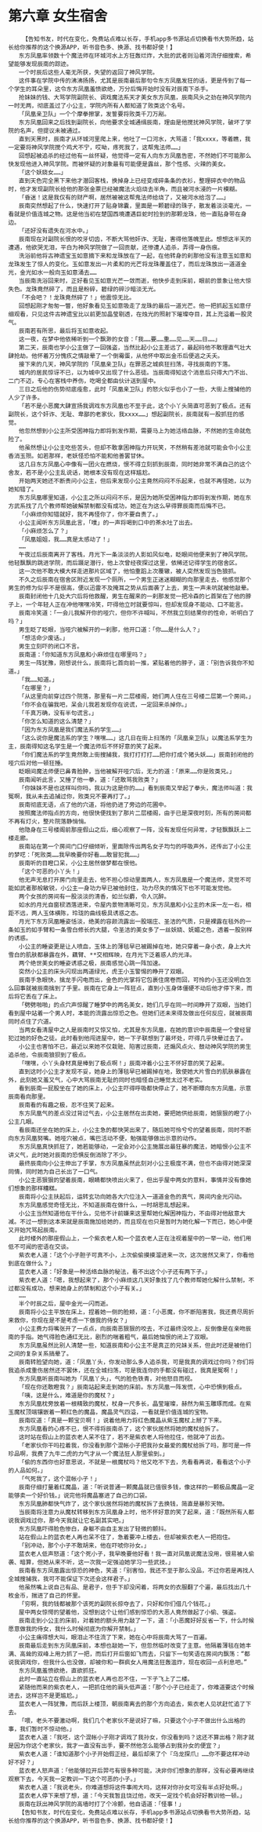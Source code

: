 # 第六章 女生宿舍
        【告知书友，时代在变化，免费站点难以长存，手机app多书源站点切换看书大势所趋，站长给你推荐的这个换源APP，听书音色多、换源、找书都好使！】
       东方凤凰率领数十个魔法师在环城河水上方狂轰烂炸，大批的武者则沿着河流仔细搜索，希望能够发现辰南的踪迹。
       一个时辰后这些人毫无所获，失望的返回了神风学院。
       这件事在学院中传的沸沸扬扬，尤其是辰南最后那句令东方凤凰发狂的话，更是传到了每一个学生的耳朵里，这令东方凤凰羞愤欲绝，万分后悔开始时没有对辰南下杀手。
       抢妹妹的钱、大骂学院副院长、调戏魔法系天才美女东方凤凰，辰南风头之劲在神风学院内一时无两，彻底盖过了小公主，学院内所有人都知道了败类这个名号。
       「凤凰亲卫队」一个个摩拳擦掌，发誓要将败类千刀万剐。
       东方凤凰回来之后找到副院长，向他要求全城通缉辰南，理由是他搅扰神风学院，破坏了学院的名声，但提议未被通过。
       直到天黑时，辰南才从环城河里爬上来，他吐了一口河水，大骂道：「我xxxx，等着瞧，我一定要将神风学院搅个鸡犬不宁，哎呦，疼死我了，这帮鬼法师……」
       回想起被追杀的经过他有一丝怀疑，他觉得一定有人向东方凤凰告密，不然她们不可能那么快发现他进入神风学院。而被怀疑的对象最有可能便是露丝，那个性感、火辣的美女。
       「这个妖娆女……」
       直到天色完全黑下来他才潜回客栈，换掉身上已经变成碎条条的衣衫，整理碎衣中的物品时，他才发现副院长给他的那张金票已经被魔法火焰烧去半角，而且被河水浸的一片模糊。
       「昏迷！这是我仅有的财产啊，居然被被这帮鬼法师给烧了，又被河水给泡了……」
       辰南突然想起了什么，快速打开了贴身锦囊，里面是一颗碧绿的珠子，散发着淡淡毫光，一看就是价值连城之物。这是他当初在楚国西境遭遇巨蛇时捡到的那颗龙珠，他一直贴身带在身边。
       「还好没有遗失在河水中。」
       辰南现在对副院长恨的咬牙切齿，不断大骂他奸诈、无耻，害得他落魄至此。想想这半天的遭遇，他欲哭无泪，平白为神风学院做了一回贡献，还惨遭人追杀，弄得一身伤痕。
       洗浴前他将古神遗宝玉如意摘下来和龙珠放在了一起，在他转身的刹那他没有注意玉如意和龙珠发生了惊人的变化。玉如意发出一片柔和的光芒将龙珠覆盖住了，而后龙珠放出一道道金光，金光如水一般向玉如意涌去……
       当辰南洗浴回来时，正好看见玉如意光芒一敛而逝，他快步走到床前，眼前的景象让他大惊失色。龙珠竟然碎了，而且是粉碎，碧绿的碎沙暗淡无光。
       「不会吧？！龙珠竟然碎了！」他震惊无比。
       回想起刚才匆匆一瞥，他好象看见玉如意吸走了龙珠的最后一道光芒。他一把抓起玉如意仔细观看，只见这件古神遗宝比以前更加晶莹剔透，在烛光的照射下璀璨夺目，其上充溢着一股灵气。
       辰南若有所思，最后将玉如意收起。
       这一夜，在梦中他依稀听到一个飘渺的女音：「我……要……重……见……天……日……」
       第二天，辰南也学小公主做了一回强盗，当然比起小公主差远了，最起码他不敢理直气壮大肆抢劫。他怀着万分愧疚之情敲晕了一个倒霉蛋，从他怀中取出金币后便逃之夭夭。
       接下来的几天，神风学院的「凤凰亲卫队」在罪恶之城疯狂扫荡，寻找辰南的下落。
       城内的居民惊讶不已，以为城中又出现了什么恶徒。当辰南得知这个消息后只得大门不出、二门不迈，专心在客栈中养伤，吃喝全都由伙计送到屋中。
       三日之后他的伤势彻底痊愈，此时「凤凰亲卫队」的怒火似乎也小了一些，大街上搜捕他的人少了许多。
       「若不是小恶魔大肆宣扬我调戏东方凤凰也不至于此，这个小丫头简直可恶到了极点。还有副院长，这个奸诈、无耻、卑鄙的老家伙，我xxxx……」想起副院长，辰南就有一股抓狂的感觉。
       他忽然想到小公主所受困神指力即将到发作期，需要马上为她活络血脉，不然她的生命就危险了。
       他虽然想让小公主吃些苦头，但却不敢拿困神指力开玩笑，不然稍有差池就可能会令小公主香消玉殒。如若那样，老妖怪恐怕不能和他善罢甘休。
       这几日东方凤凰心中像有一团火在燃烧，恨不得立刻抓到辰南，同时她非常不满自己的这个舍友，若不是小公主乱说话，她根本没有现在这样尴尬。
       开始两天她还不断责问小公主，但后来发现小公主竟然闷闷不乐起来，也就不再怪她，以为她知错了。
       东方凤凰哪里知道，小公主之所以闷闷不乐，是因为她所受困神指力即将到发作期，她在东方武系找了几个教师帮她破解禁制都没有成功，她正在为这么早得罪辰南而后悔不已。
       「小麻烦你知错就好，我不再怪你了，你不要自责了。」
       小公主闻听东方凤凰此言，「噗」的一声将喝到口中的茶水吐了出去。
       「小麻烦怎么了？」
       「凤凰姐姐，我……真是太感动了！」
       ……
       午夜过后辰南离开了客栈，月光下一条淡淡的人影如风似电，眨眼间他便来到了神风学院。他轻飘飘的跳进学院，而后蹑足潜行，他上次曾经夜探过这里，依稀还记得学生的宿舍区。
       这一次他不敢大模大样走进那片区域了，他怕重蹈上次覆辙，被人突然发现当色狼抓。
       不久之后辰南在宿舍区附近发现一个厕所，一个男生正迷迷糊糊的向那里走去，他感觉那个男生的修为似乎不是很高，便以迅雷不及掩耳之势从后面袭了上去，男生一声未吭就被他敲晕。
       辰南封闭他十几处大穴后将他救醒，男生在醒来的一刹那发觉一把冷森的匕首架在了他的脖子上，一个年轻人正在冲他嘿嘿冷笑，吓得他立时就要惊叫，但却发现身不能动、口不能言。
       辰南冷笑道：「一会儿我解开你的哑穴，但你不许喊叫，不然我立刻结果你的性命，听明白了吗？」
       男生眨了眨眼，当哑穴被解开的一刹那，他开口道：「你……是什么人？」
       「想活命少废话。」
       男生立刻吓的闭口不言。
       辰南道：「你知道东方凤凰和小麻烦住在哪里吗？」
       男生一阵犹豫，刚想说什么，辰南将匕首向前一推，紧贴着他的脖子，道：「别告诉我你不知道。」
       「我……知道。」
       「在哪里？」
       「从这里向前穿过四个院落，那里有一片二层楼阁，她们两人住在三号楼二层第一个房间。」
       「你不会在骗我吧，呆会儿我若发现你在说谎，一定回来杀掉你。」
       「千真万确，没有半句谎言。」
       「你怎么知道的这么清楚？」
       「因为东方凤凰是我们魔法系的学生……」
       「这么说你是魔法系的学生？嘿嘿……」这几日在街上扫荡的「凤凰亲卫队」以魔法系学生为主，辰南得知这名学生是一个魔法师后不怀好意的笑了起来。
       「你们魔法系的学生竟然敢上街搜捕我，我打打打打……把你打成个猪头妖……」辰南封闭他的哑穴后对他一顿狂捶。
       眨眼间魔法师便已鼻青脸肿，当他被解开哑穴后，无力的道：「原来……你是败类兄。」
       辰南闻听此言，又捶了他一拳，道：「还敢骂我败类？」
       「你妹妹不是也这样叫你吗，我以为这是你的……」看到辰南又举起了拳头，魔法师叫道：我冤啊，我从未去追捕过你，败类兄不要再打了。」
       辰南彻底无语，点了他的穴道，将他扔进了旁边的花圃中。
       按照魔法师指点的方向，他很快便找到了那片二层楼阁，由于已是深夜时刻，所有的房间都不再有灯火，整片院落静悄悄。
       他隐身在三号楼阁前那座假山之后，细心观察了一阵，没有发现任何异常，才轻飘飘跃上二楼走廊。
       辰南站在第一个房间门口仔细倾听，里面除传出两名女子均匀的呼吸声外，还传出了小公主的梦呓：「死败类……我早晚要你好看……敢冒犯我……」
       辰南听的目瞪口呆，小公主居然做梦都在恨他。
       「这个可恶的小丫头！」
       他无声无息打开房门向里走去，他不担心惊动里面两人，东方凤凰是一个魔法师，灵觉不可能如武者那般敏锐，小公主一身功力早已被他封住，功力尽失的情况下也不可能发觉他。
       两个女孩的房间有一股淡淡的清香，如兰似麝，令人沉醉。
       如水的月光自窗棂洒落进来，令屋内景物清晰可见，东方凤凰和小公主的木床一左一右，相距不远，两人玉体横陈，玲珑的曲线极具诱惑之态。
       月光下东方凤凰睡姿恬淡，绝美的容颜流露出一股端庄、圣洁的气质，只是裸露在毯外的一条如玉的如手臂和一条雪白修长的大腿，令圣洁的美女多了一丝妖娆、妩媚之色，透着一股别样的诱惑。
       小公主的睡姿更是让人喷血，玉体上的薄毯早已被踢掉在地，她只穿着一身小衣，身上大片雪白的肌肤都暴露在外，藕臂、**交相辉映，在月光下泛着惑人的光泽。
       两个绝世美女的睡姿诱惑之极，辰南感觉心跳一阵加速。
       突然小公主的床头闪现出两道绿光，虎王小玉警惕的睁开了双眼。
       辰南手急眼快，擒龙手闪电而出，金色的光掌将它包裹住席卷而回，可怜的小玉还没明白怎么回事就被辰南擒到了手里。辰南在它身上一阵狂点，直到小玉身体僵硬不动后他才停下来，而后将它丢在了床上。
       「劈劈啪啪」的点穴声惊醒了睡梦中的两名美女，她们几乎在同一时间睁开了双眼，当她们看到屋中站着一个男人时，本能的流露出惊恐之色。但她们还未来得及做出任何反应，就被辰南同时点住了穴道。
       当两女看清屋中之人是辰南时又惊又怕，尤其是东方凤凰，在她的意识中辰南是一个曾经冒犯过她的好色之徒。此时看到他闯进屋中，她一下子联想到了最坏处，吓得几乎快晕过去了。
       小公主也害怕不已，最近以来她不仅栽赃、陷害过辰南，还煽风点火、鼓动神风学院的男生追杀他，令辰南狼狈到了极点。
       「嘿嘿，小丫头身材真是棒到了极点啊！」辰南冲着小公主不怀好意的笑了起来。
       直到这时小公主才发现不妥，她身上的薄毯早已被踢掉在地，致使她大片雪白的肌肤暴露在外，此刻她又羞又气，心中大骂辰南无耻的同时也暗怪自己睡觉太过不老实。
       看到辰南一屁股坐在了她的床上，小公主吓得呼吸都快停止了，她不断瞟向东方凤凰，示意辰南看向那里。
       辰南看的有趣之极，忍不住笑了起来。
       东方凤凰气的差点没过背过气去，小公主居然在出卖她，要把她供给辰南，她狠狠的瞪了小公主几眼。
       看辰南还坐在她的床上，小公主急的都快哭出来了，随后她可怜兮兮的望着辰南，同时不断向东方凤凰努嘴。她哑穴被点，嘴巴活动不便，勉强能够做出示意的动作。
       东方凤凰真快抓狂了，她若能够动，一定会对小公主施展出最狂暴的魔法，她暗恨小公主不讲义气，此时她对辰南的恐惧反倒消除了不少。
       最终辰南向小公主伸出了手掌，东方凤凰虽然此刻对小公主极度不满，但也不由得对她深深同情，同时她为自己长出了一口气。
       小公主恶狠狠的望着辰南，眼睛都快喷出火来了，但出乎屋中两女的意料，事情并没有像她们想象的那样糟糕。
       辰南将小公主扶起后，运转玄功向她各大穴位注入一道道金色的真气，房间内金光闪动。
       东方凤凰感觉奇怪无比，不知道辰南在做什么，一时胡思乱想起来。
       小公主当然知道他在干什么，见他不计前嫌来这里帮她化解困神指力，不由得对他敌意大减。不过一想到这本来就是辰南施加给她的，而且现在也只是暂时为她化解一下而已，她心中便又开始咒骂起辰南。
       此时楼外的那座假山上，一个紫衣老人和一个蓝衣老人正在注视着屋中的一举一动，他们用低不可闻的密语在交谈。
       紫衣老人道：「这个小子胆子可真不小，上次偷偷摸摸溜进来一次，这次居然又来了，你看他到底在做什么？」
       蓝衣老人道：「好象是一种活络血脉的秘法，看不出这个小子还有两下子。」
       紫衣老人道：「嗯，我想起来了，那个小麻烦这几天好象找了几个教师帮她化解什么禁制，不过都没有成功，想来她身上的禁制和这个小子有关。」
       ……
       半个时辰之后，屋中金光一闪而逝。
       辰南将小公主平放在床上，捏着她一侧的脸颊，道：「小恶魔，你不断陷害我，我还费尽周折来救你，你现在是不是考虑一下做我的侍女？」
       小公主费力将嘴张开了一点点，向辰南恶狠狠的咬去，不过最终没咬上，反倒像是在亲吻辰南的手指。她气得脸色通红无比，剧烈的喘着粗气，最后她恼恨的闭上了双眼。
       东方凤凰虽然比别人清楚一些，知道辰南和小公主不是真正的兄妹关系，但此时还是被他们之间的复杂关系搞晕了。
       辰南转脸望向她，道：「凤凰丫头，你发动那么多人追杀我，可是我真的调戏过你吗？你们将我追杀成重伤居然还不罢休，还在全城扫荡，可是我连你的手都没有碰过，我真是冤啊！」
       东方凤凰听辰南叫她为「凤凰丫头」，气的脸色铁青，对他怒目而视。
       「现在你还敢瞪我？」辰南站起来走到她的床前。东方凤凰一阵发慌，心中恐惧到极点。
       「咦，这是什么，难道是你的魔杖？」
       东方凤凰枕旁放着一根精致的魔杖，杖身一尺多长，晶莹璀璨，赫然为紫玉雕琢而成。在紫玉魔杖顶端镶嵌着一颗红色的魔晶，魔晶灵气四溢，一看就是价值连城的宝物。
       辰南叹道：「真是一颗宝贝啊！」说着他用力将红色魔晶从紫玉魔杖上掰了下来。
       东方凤凰看的心疼不已，恨不得将辰南杀了，这个家伙居然将她的魔杖给拆了。
       这时站在假山上的蓝衣老人呆不住了，若不是紫衣老人将他拉住，他就冲了出去。
       「老家伙你干吗拉着我，你没看到那个混帐小子把我孙女最爱的魔杖给拆了吗，那可是一件珍品啊，我费了九牛二虎的力气才从一个魔法狂人那里偷到。」
       「偷的东西你也好意思说，不就是一根魔杖吗？他又吃不下去，先看看再说，看看这个小子的人品如何。」
       「气死我了，这个混帐小子！」
       辰南仔细打量着红魔晶，道：「听说普通一颗魔晶就已值很多钱，像这样的一颗极品魔晶一定能够卖一个好价钱。」说完他将魔晶塞进了自己的口袋。
       东方凤凰肺都快气炸了，这个家伙居然将她的魔杖拆了去换钱，简直是暴殄天物。
       当辰南将注意力从魔杖转移到东方凤凰身上时，他不怀好意的笑了起来，道：「既然所有人都说我调戏过你，那今天我就让它名副其实吧。」
       东方凤凰吓得脸色惨白，身躯不由自主发出了轻微的颤抖。
       站在假山上的蓝衣老人再也呆不住了，急着要冲上楼去，但却被紫衣老人一把抱住。
       「别冲动，那个小子不敢胡来，他在吓唬你孙女。」
       蓝衣老人低声怒道：「这个死小子，我早晚要他好看！我一直对凤凰说魔法没用，很易被人偷袭、暗算，但她从来不听，这一次我一定强迫她学习一些武技。」
       辰南看东方凤凰露出惊恐的神色，笑道：「别害怕，我还不至于那么没品，不过你若是再找人全城搜捕我，我可不能保证下次还会这样君子。」
       他虽然嘴上说自己有品、是君子，但手下却没闲着，将两女的衣服翻了个遍，最后找出几十枚金币，揣进了自己的怀里。
       「穷啊，我的钱都被那个该死的副院长掠夺去了，只好和你们借几个钱花。」
       屋中两女惊愕的望着他，没想到这个让他们感到惊恐的大恶人竟然做起了小偷、强盗。
       辰南走到小公主的床前，对着她的额头用力敲了一下，道：「小恶魔好好反省一下，什么时候愿意做我的侍女，我什么时候彻底为你解开禁制。」
       小公主痛得想大叫，眼泪止不住流了下来，她在心中将辰南大骂了一百遍。
       辰南最后走到东方凤凰床前，本想也敲她一下，但忽然临时改变了主意。他隔着薄毯在她丰满、高耸的双峰上用力抓了一把，而后打开后窗如飞而去，只留下一句笑语在房间内飘荡：“都说我调戏你，但我什么也没做，却被你和一群疯女人用魔法狂轰滥炸，现在收回一点利息吧。”
       东方凤凰羞愤欲绝，直欲抓狂。
       此时一直站立在假山上的蓝衣老人再也忍不住，一下子飞上了二楼。
       紧随他而来的紫衣老人，一把抓住他的肩头低声道：「那个小子已经走了，你难道要这个时候进去，这样岂不是更尴尬。」
       蓝衣老人一阵犹豫，而后跃上楼顶，朝辰南离去的那个方向追去，紫衣老人见状赶忙追了下去。
       「喂，老头不要激动啊，我们几个老家伙不是说好了嘛，只要这个小子不做出什么出格的事，我们暂时不惊动他。」
       蓝衣老人道：「我呸，这个混帐小子刚才调戏了我孙女，你没看到吗？这还不算出格？刚才就是因为你这个老家伙，我才一直没有出手，要不然他怎么能够占到我孙女的便宜？」
       紫衣老人道：「谁知道那个小子开始假正经，最后却来了个『乌龙探爪』……你不要这样冲动好不好？」
       蓝衣老人怒声道：「他能够拉开后羿弓有很多种可能，决非你们想象的那样，没有必要再继续观察下去，今天我一定教训一下这个可恶的小子。」
       紫衣老人道：「我说老头，你难道想将这件事闹大吗，这样对你孙女可没有半点好处啊。」
       蓝衣老人停下来想了想，道：「今天我暂且饶过他，改天一定找个机会好好教训他一顿。」
       辰南在跃出神风学院的高墙时打了个冷颤，他自语道：「怪事！」
       【告知书友，时代在变化，免费站点难以长存，手机app多书源站点切换看书大势所趋，站长给你推荐的这个换源APP，听书音色多、换源、找书都好使！】